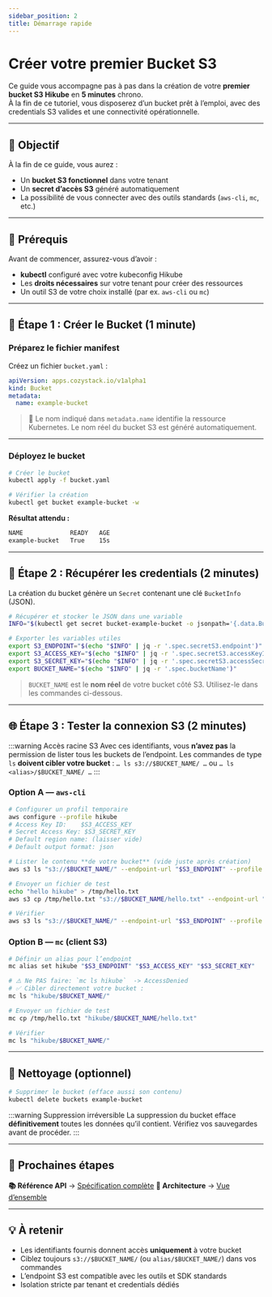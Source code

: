 ```yaml
---
sidebar_position: 2
title: Démarrage rapide
---
```


# Créer votre premier Bucket S3

Ce guide vous accompagne pas à pas dans la création de votre **premier bucket S3 Hikube** en **5 minutes** chrono.  
À la fin de ce tutoriel, vous disposerez d’un bucket prêt à l’emploi, avec des credentials S3 valides et une connectivité opérationnelle.

---

## 🎯 Objectif

À la fin de ce guide, vous aurez :

- Un **bucket S3 fonctionnel** dans votre tenant  
- Un **secret d’accès S3** généré automatiquement  
- La possibilité de vous connecter avec des outils standards (`aws-cli`, `mc`, etc.)

---

## 🧰 Prérequis

Avant de commencer, assurez-vous d’avoir :

- **kubectl** configuré avec votre kubeconfig Hikube  
- Les **droits nécessaires** sur votre tenant pour créer des ressources  
- Un outil S3 de votre choix installé (par ex. `aws-cli` ou `mc`)

---

## 🚀 Étape 1 : Créer le Bucket (1 minute)

### **Préparez le fichier manifest**

Créez un fichier `bucket.yaml` :

```yaml title="bucket.yaml"
apiVersion: apps.cozystack.io/v1alpha1
kind: Bucket
metadata:
  name: example-bucket
```

> 📌 Le nom indiqué dans `metadata.name` identifie la ressource Kubernetes.
> Le nom réel du bucket S3 est généré automatiquement.

---

### **Déployez le bucket**

```bash
# Créer le bucket
kubectl apply -f bucket.yaml

# Vérifier la création
kubectl get bucket example-bucket -w
```

**Résultat attendu :**

```bash
NAME             READY   AGE
example-bucket   True    15s
```

---

## 🔐 Étape 2 : Récupérer les credentials (2 minutes)

La création du bucket génère un `Secret` contenant une clé `BucketInfo` (JSON).

```bash
# Récupérer et stocker le JSON dans une variable
INFO="$(kubectl get secret bucket-example-bucket -o jsonpath='{.data.BucketInfo}' | base64 -d)"

# Exporter les variables utiles
export S3_ENDPOINT="$(echo "$INFO" | jq -r '.spec.secretS3.endpoint')"
export S3_ACCESS_KEY="$(echo "$INFO" | jq -r '.spec.secretS3.accessKeyID')"
export S3_SECRET_KEY="$(echo "$INFO" | jq -r '.spec.secretS3.accessSecretKey')"
export BUCKET_NAME="$(echo "$INFO" | jq -r '.spec.bucketName')"
```

> `BUCKET_NAME` est le **nom réel** de votre bucket côté S3. Utilisez-le dans les commandes ci-dessous.

---

## 🌐 Étape 3 : Tester la connexion S3 (2 minutes)

:::warning Accès racine S3
Avec ces identifiants, vous **n’avez pas** la permission de lister tous les buckets de l’endpoint.
Les commandes de type `ls` **doivent cibler votre bucket** :
`… ls s3://$BUCKET_NAME/ …` ou `… ls <alias>/$BUCKET_NAME/ …`
:::

### Option A — `aws-cli`

```bash
# Configurer un profil temporaire
aws configure --profile hikube
# Access Key ID:    $S3_ACCESS_KEY
# Secret Access Key: $S3_SECRET_KEY
# Default region name: (laisser vide)
# Default output format: json

# Lister le contenu **de votre bucket** (vide juste après création)
aws s3 ls "s3://$BUCKET_NAME/" --endpoint-url "$S3_ENDPOINT" --profile hikube

# Envoyer un fichier de test
echo "hello hikube" > /tmp/hello.txt
aws s3 cp /tmp/hello.txt "s3://$BUCKET_NAME/hello.txt" --endpoint-url "$S3_ENDPOINT" --profile hikube

# Vérifier
aws s3 ls "s3://$BUCKET_NAME/" --endpoint-url "$S3_ENDPOINT" --profile hikube
```

### Option B — `mc` (client S3)

```bash
# Définir un alias pour l’endpoint
mc alias set hikube "$S3_ENDPOINT" "$S3_ACCESS_KEY" "$S3_SECRET_KEY"

# ⚠️ Ne PAS faire: `mc ls hikube`  -> AccessDenied
# ✅ Cibler directement votre bucket :
mc ls "hikube/$BUCKET_NAME/"

# Envoyer un fichier de test
mc cp /tmp/hello.txt "hikube/$BUCKET_NAME/hello.txt"

# Vérifier
mc ls "hikube/$BUCKET_NAME/"
```

---

## 🧹 Nettoyage (optionnel)

```bash
# Supprimer le bucket (efface aussi son contenu)
kubectl delete buckets example-bucket
```

:::warning Suppression irréversible
La suppression du bucket efface **définitivement** toutes les données qu’il contient.
Vérifiez vos sauvegardes avant de procéder.
:::

---

## 🚀 Prochaines étapes

**📚 Référence API** → [Spécification complète](./api-reference.md)
**📖 Architecture** → [Vue d’ensemble](./overview.md)

---

## 💡 À retenir

- Les identifiants fournis donnent accès **uniquement** à votre bucket
- Ciblez toujours `s3://$BUCKET_NAME/` (ou `alias/$BUCKET_NAME/`) dans vos commandes
- L’endpoint S3 est compatible avec les outils et SDK standards
- Isolation stricte par tenant et credentials dédiés
